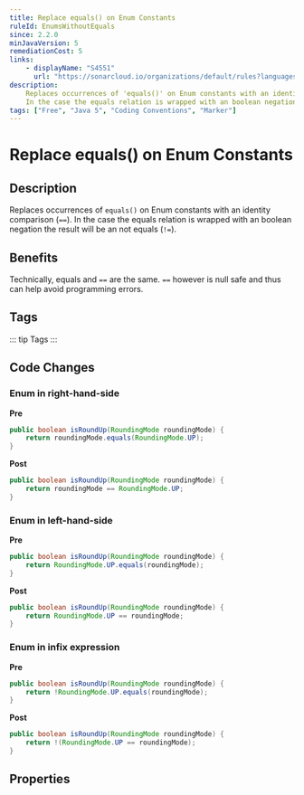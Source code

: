 ```yaml
---
title: Replace equals() on Enum Constants
ruleId: EnumsWithoutEquals
since: 2.2.0
minJavaVersion: 5
remediationCost: 5
links:
    - displayName: "S4551"
      url: "https://sonarcloud.io/organizations/default/rules?languages=java&open=java%3AS4551&q=S4551"
description:
    Replaces occurrences of 'equals()' on Enum constants with an identity comparison (==).
    In the case the equals relation is wrapped with an boolean negation the result will be an not equals (!=).
tags: ["Free", "Java 5", "Coding Conventions", "Marker"]
---
```


# Replace equals() on Enum Constants

## Description

Replaces occurrences of `equals()` on Enum constants with an identity comparison (`==`).
In the case the equals relation is wrapped with an boolean negation the result will be an not equals (`!=`).

## Benefits

Technically, equals and `==` are the same. `==` however is null safe and thus can help avoid programming errors.


## Tags

::: tip Tags
<TagLinks />
:::

## Code Changes

### Enum in right-hand-side
__Pre__
```java
public boolean isRoundUp(RoundingMode roundingMode) {
    return roundingMode.equals(RoundingMode.UP);
}
```

__Post__
```java
public boolean isRoundUp(RoundingMode roundingMode) {
    return roundingMode == RoundingMode.UP;
}
```

### Enum in left-hand-side
__Pre__
```java
public boolean isRoundUp(RoundingMode roundingMode) {
    return RoundingMode.UP.equals(roundingMode);
}
```

__Post__
```java
public boolean isRoundUp(RoundingMode roundingMode) {
    return RoundingMode.UP == roundingMode;
}
```

### Enum in infix expression
__Pre__
```java
public boolean isRoundUp(RoundingMode roundingMode) {
    return !RoundingMode.UP.equals(roundingMode);
}
```

__Post__
```java
public boolean isRoundUp(RoundingMode roundingMode) {
    return !(RoundingMode.UP == roundingMode);
}
```

<VersionNotice />


## Properties

<RuleProperties />
